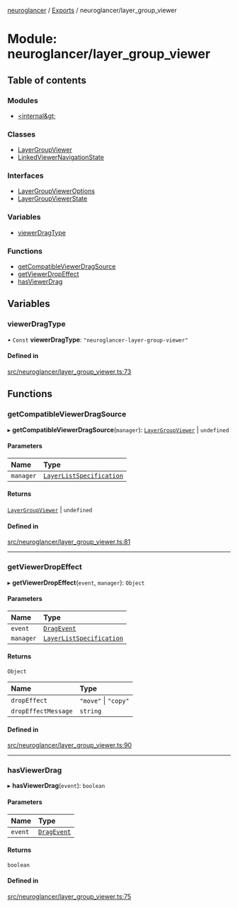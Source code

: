 [neuroglancer](../README.md) / [Exports](../modules.md) / neuroglancer/layer\_group\_viewer

# Module: neuroglancer/layer\_group\_viewer

## Table of contents

### Modules

- [&lt;internal\&gt;](neuroglancer_layer_group_viewer._internal_.md)

### Classes

- [LayerGroupViewer](../classes/neuroglancer_layer_group_viewer.LayerGroupViewer.md)
- [LinkedViewerNavigationState](../classes/neuroglancer_layer_group_viewer.LinkedViewerNavigationState.md)

### Interfaces

- [LayerGroupViewerOptions](../interfaces/neuroglancer_layer_group_viewer.LayerGroupViewerOptions.md)
- [LayerGroupViewerState](../interfaces/neuroglancer_layer_group_viewer.LayerGroupViewerState.md)

### Variables

- [viewerDragType](neuroglancer_layer_group_viewer.md#viewerdragtype)

### Functions

- [getCompatibleViewerDragSource](neuroglancer_layer_group_viewer.md#getcompatibleviewerdragsource)
- [getViewerDropEffect](neuroglancer_layer_group_viewer.md#getviewerdropeffect)
- [hasViewerDrag](neuroglancer_layer_group_viewer.md#hasviewerdrag)

## Variables

### viewerDragType

• `Const` **viewerDragType**: ``"neuroglancer-layer-group-viewer"``

#### Defined in

[src/neuroglancer/layer_group_viewer.ts:73](https://github.com/ActiveBrainAtlas2/neuroglancer/blob/91617476/src/neuroglancer/layer_group_viewer.ts#L73)

## Functions

### getCompatibleViewerDragSource

▸ **getCompatibleViewerDragSource**(`manager`): [`LayerGroupViewer`](../classes/neuroglancer_layer_group_viewer.LayerGroupViewer.md) \| `undefined`

#### Parameters

| Name | Type |
| :------ | :------ |
| `manager` | [`LayerListSpecification`](../classes/neuroglancer_layer.LayerListSpecification.md) |

#### Returns

[`LayerGroupViewer`](../classes/neuroglancer_layer_group_viewer.LayerGroupViewer.md) \| `undefined`

#### Defined in

[src/neuroglancer/layer_group_viewer.ts:81](https://github.com/ActiveBrainAtlas2/neuroglancer/blob/91617476/src/neuroglancer/layer_group_viewer.ts#L81)

___

### getViewerDropEffect

▸ **getViewerDropEffect**(`event`, `manager`): `Object`

#### Parameters

| Name | Type |
| :------ | :------ |
| `event` | [`DragEvent`](main_module._internal_.md#dragevent) |
| `manager` | [`LayerListSpecification`](../classes/neuroglancer_layer.LayerListSpecification.md) |

#### Returns

`Object`

| Name | Type |
| :------ | :------ |
| `dropEffect` | ``"move"`` \| ``"copy"`` |
| `dropEffectMessage` | `string` |

#### Defined in

[src/neuroglancer/layer_group_viewer.ts:90](https://github.com/ActiveBrainAtlas2/neuroglancer/blob/91617476/src/neuroglancer/layer_group_viewer.ts#L90)

___

### hasViewerDrag

▸ **hasViewerDrag**(`event`): `boolean`

#### Parameters

| Name | Type |
| :------ | :------ |
| `event` | [`DragEvent`](main_module._internal_.md#dragevent) |

#### Returns

`boolean`

#### Defined in

[src/neuroglancer/layer_group_viewer.ts:75](https://github.com/ActiveBrainAtlas2/neuroglancer/blob/91617476/src/neuroglancer/layer_group_viewer.ts#L75)
